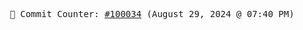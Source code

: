 <p align="center">
    <samp>
        📮 Commit Counter: <a href="https://github.com/Javascript-void0/Javascript-void0/commits/main">#100034</a> (August 29, 2024 @ 07:40 PM)
    </samp>
</p>